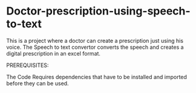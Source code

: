 # Doctor-prescription-using-speech-to-text

This is a project where a doctor can create a prescription just using his voice.
The Speech to text convertor converts the speech and creates a digital prescription in an excel format.


PREREQUISITES:

The Code Requires dependencies that have to be  installed and imported before they can be used.
